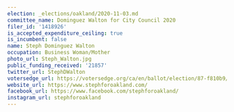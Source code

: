 ```yaml
---
election: _elections/oakland/2020-11-03.md
committee_name: Dominguez Walton for City Council 2020
filer_id: '1418926'
is_accepted_expenditure_ceiling: true
is_incumbent: false
name: Steph Dominguez Walton
occupation: Business Woman/Mother
photo_url: Steph_Walton.jpg
public_funding_received: '21857'
twitter_url: StephDWalton
votersedge_url: https://votersedge.org/ca/en/ballot/election/87-f810b9/address/null/zip/94611/contests/contest/21266/candidate/151388?cty=ca%2falm
website_url: https://www.stephforoakland.com/
facebook_url: https://www.facebook.com/stephforoakland/
instagram_url: stephforoakland
---
```

